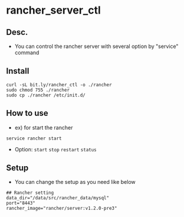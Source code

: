 # rancher_server_ctl
## Desc. 
* You can control the rancher server with several option by "service" command

## Install
```
curl -sL bit.ly/rancher_ctl -o ./rancher
sudo chmod 755 ./rancher
sudo cp ./rancher /etc/init.d/
```

## How to use
* ex) for start the rancher
```
service rancher start
```
* Option: `start` `stop` `restart` `status`

## Setup
* You can change the setup as you need like below
```
## Rancher setting
data_dir="/data/src/rancher_data/mysql"
port="8443"
rancher_image="rancher/server:v1.2.0-pre3"
```

